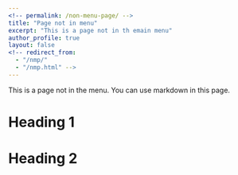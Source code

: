 ```yaml
---
<!-- permalink: /non-menu-page/ -->
title: "Page not in menu"
excerpt: "This is a page not in th emain menu"
author_profile: true
layout: false
<!-- redirect_from: 
  - "/nmp/"
  - "/nmp.html" -->
---
```


This is a page not in the menu. You can use markdown in this page.

Heading 1
======

Heading 2
======

